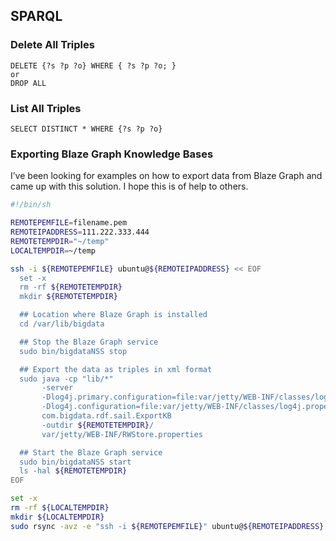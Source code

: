 ## SPARQL

### Delete All Triples

```sparql
DELETE {?s ?p ?o} WHERE { ?s ?p ?o; }
or
DROP ALL
```

### List All Triples

```sparql
SELECT DISTINCT * WHERE {?s ?p ?o}
```

### Exporting Blaze Graph Knowledge Bases

I’ve been looking for examples on how to export data from Blaze Graph and came up with this solution.
I hope this is of help to others.

```bash
#!/bin/sh

REMOTEPEMFILE=filename.pem
REMOTEIPADDRESS=111.222.333.444
REMOTETEMPDIR="~/temp"
LOCALTEMPDIR=~/temp

ssh -i ${REMOTEPEMFILE} ubuntu@${REMOTEIPADDRESS} << EOF
  set -x
  rm -rf ${REMOTETEMPDIR}
  mkdir ${REMOTETEMPDIR}

  ## Location where Blaze Graph is installed
  cd /var/lib/bigdata

  ## Stop the Blaze Graph service
  sudo bin/bigdataNSS stop

  ## Export the data as triples in xml format
  sudo java -cp "lib/*" 
       -server 
       -Dlog4j.primary.configuration=file:var/jetty/WEB-INF/classes/log4j.properties 
       -Dlog4j.configuration=file:var/jetty/WEB-INF/classes/log4j.properties 
       com.bigdata.rdf.sail.ExportKB 
       -outdir ${REMOTETEMPDIR}/ 
       var/jetty/WEB-INF/RWStore.properties

  ## Start the Blaze Graph service
  sudo bin/bigdataNSS start
  ls -hal ${REMOTETEMPDIR}
EOF

set -x
rm -rf ${LOCALTEMPDIR}
mkdir ${LOCALTEMPDIR}
sudo rsync -avz -e "ssh -i ${REMOTEPEMFILE}" ubuntu@${REMOTEIPADDRESS}:${REMOTETEMPDIR}/ ${LOCALTEMPDIR}
```
